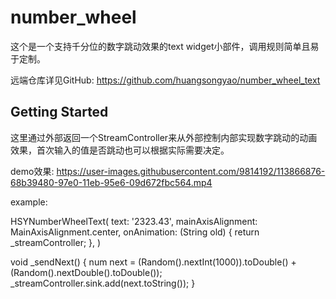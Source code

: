 # number_wheel

这个是一个支持千分位的数字跳动效果的text widget小部件，调用规则简单且易于定制。

远端仓库详见GitHub: https://github.com/huangsongyao/number_wheel_text

## Getting Started

这里通过外部返回一个StreamController来从外部控制内部实现数字跳动的动画效果，首次输入的值是否跳动也可以根据实际需要决定。

demo效果: https://user-images.githubusercontent.com/9814192/113866876-68b39480-97e0-11eb-95e6-09d672fbc564.mp4

example:

HSYNumberWheelText(
  text: '2323.43',
  mainAxisAlignment: MainAxisAlignment.center,
  onAnimation: (String old) {
    return _streamController;
  },
)

void _sendNext() {
  num next = (Random().nextInt(1000)).toDouble() +
        (Random().nextDouble().toDouble());
  _streamController.sink.add(next.toString());
}




